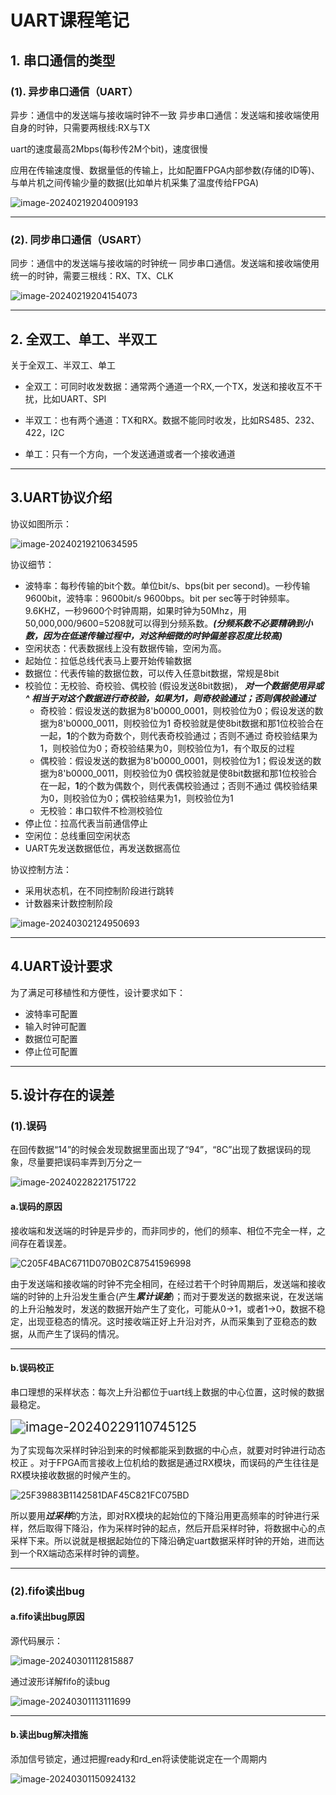 # UART课程笔记

## 1. 串口通信的类型

### (1). 异步串口通信（UART）

异步：通信中的发送端与接收端时钟不一致
异步串口通信：发送端和接收端使用自身的时钟，只需要两根线:RX与TX

uart的速度最高2Mbps(每秒传2M个bit)，速度很慢

应用在传输速度慢、数据量低的传输上，比如配置FPGA内部参数(存储的ID等)、与单片机之间传输少量的数据(比如单片机采集了温度传给FPGA)

![image-20240219204009193](H:\fpga_learn\课程笔记\5_UART\截图\uart传输方式.png)

*****

### (2). 同步串口通信（USART）
同步：通信中的发送端与接收端的时钟统一
同步串口通信。发送端和接收端使用统一的时钟，需要三根线：RX、TX、CLK

![image-20240219204154073](H:\fpga_learn\课程笔记\5_UART\截图\usart传输方式.png)

*****

## 2. 全双工、单工、半双工

关于全双工、半双工、单工

- 全双工：可同时收发数据：通常两个通道一个RX,一个TX，发送和接收互不干扰，比如UART、SPI

- 半双工：也有两个通道：TX和RX。数据不能同时收发，比如RS485、232、422，I2C

- 单工：只有一个方向，一个发送通道或者一个接收通道



*****

## 3.UART协议介绍

协议如图所示：

![image-20240219210634595](H:\fpga_learn\课程笔记\5_UART\截图\uart协议.png)

协议细节：

- 波特率：每秒传输的bit个数。单位bit/s、bps(bit per second)。一秒传输9600bit，波特率：9600bit/s 9600bps。bit per sec等于时钟频率。9.6KHZ，一秒9600个时钟周期，如果时钟为50Mhz，用50,000,000/9600=5208就可以得到分频系数。***(分频系数不必要精确到小数，因为在低速传输过程中，对这种细微的时钟偏差容忍度比较高)***
- 空闲状态：代表数据线上没有数据传输，空闲为高。
- 起始位：拉低总线代表马上要开始传输数据
- 数据位：代表传输的数据位数，可以传入任意bit数据，常规是8bit
- 校验位：无校验、奇校验、偶校验 (假设发送8bit数据)，
  ***对一个数据使用异或 ^ 相当于对这个数据进行奇校验，如果为1，则奇校验通过；否则偶校验通过***
  - 奇校验：假设发送的数据为8'b0000_0001，则校验位为0；假设发送的数据为8'b0000_0011，则校验位为1
    奇校验就是使8bit数据和那1位校验合在一起，**1**的个数为奇数个，则代表奇校验通过；否则不通过
    奇校验结果为1，则校验位为0；奇校验结果为0，则校验位为1，有个取反的过程
  - 偶校验：假设发送的数据为8'b0000_0001，则校验位为1；假设发送的数据为8'b0000_0011，则校验位为0
    偶校验就是使8bit数据和那1位校验合在一起，**1**的个数为偶数个，则代表偶校验通过；否则不通过
    偶校验结果为0，则校验位为0；偶校验结果为1，则校验位为1
  - 无校验：串口软件不检测校验位
- 停止位：拉高代表当前通信停止
- 空闲位：总线重回空闲状态
- UART先发送数据低位，再发送数据高位



协议控制方法：

- 采用状态机，在不同控制阶段进行跳转
- 计数器来计数控制阶段

![image-20240302124950693](截图/uart架构.png)

***

## 4.UART设计要求

为了满足可移植性和方便性，设计要求如下：

- 波特率可配置
- 输入时钟可配置
- 数据位可配置
- 停止位可配置

*****

## 5.设计存在的误差

### (1).误码

在回传数据“14”的时候会发现数据里面出现了“94”，“8C”出现了数据误码的现象，尽量要把误码率弄到万分之一

![image-20240228221751722](截图/uart传输错误.png)

#### a.误码的原因

接收端和发送端的时钟是异步的，而非同步的，他们的频率、相位不完全一样，之间存在着误差。

![C205F4BAC6711D070B02C87541596998](截图/uart误码原因分析.png)

由于发送端和接收端的时钟不完全相同，在经过若干个时钟周期后，发送端和接收端的时钟的上升沿发生重合(产生***累计误差***)；而对于要发送的数据来说，在发送端的上升沿触发时，发送的数据开始产生了变化，可能从0→1，或者1→0，数据不稳定，出现亚稳态的情况。这时接收端正好上升沿对齐，从而采集到了亚稳态的数据，从而产生了误码的情况。

*****

#### b.误码校正

串口理想的采样状态：每次上升沿都位于uart线上数据的中心位置，这时候的数据最稳定。

 <img src="截图/uart理想采样情况.png" alt="image-20240229110745125" style="zoom:150%;" />

为了实现每次采样时钟沿到来的时候都能采到数据的中心点，就要对时钟进行动态校正 。对于FPGA而言接收上位机给的数据是通过RX模块，而误码的产生往往是RX模块接收数据的时候产生的。

![25F39883B1142581DAF45C821FC075BD](截图/uart回环测试.png)

所以要用***过采样***的方法，即对RX模块的起始位的下降沿用更高频率的时钟进行采样，然后取得下降沿，作为采样时钟的起点，然后开启采样时钟，将数据中心的点采样下来。所以说就是根据起始位的下降沿确定uart数据采样时钟的开始，进而达到一个RX端动态采样时钟的调整。

****

### (2).fifo读出bug

#### a.fifo读出bug原因

源代码展示：

![image-20240301112815887](截图/uart_fifo代码展示.png)

通过波形详解fifo的读bug

![image-20240301113111699](截图/uart_fifo_bug波形详解.png)

****

#### b.读出bug解决措施

添加信号锁定，通过把握ready和rd_en将读使能说定在一个周期内

![image-20240301150924132](截图/uart_rd_en_lock.png)
